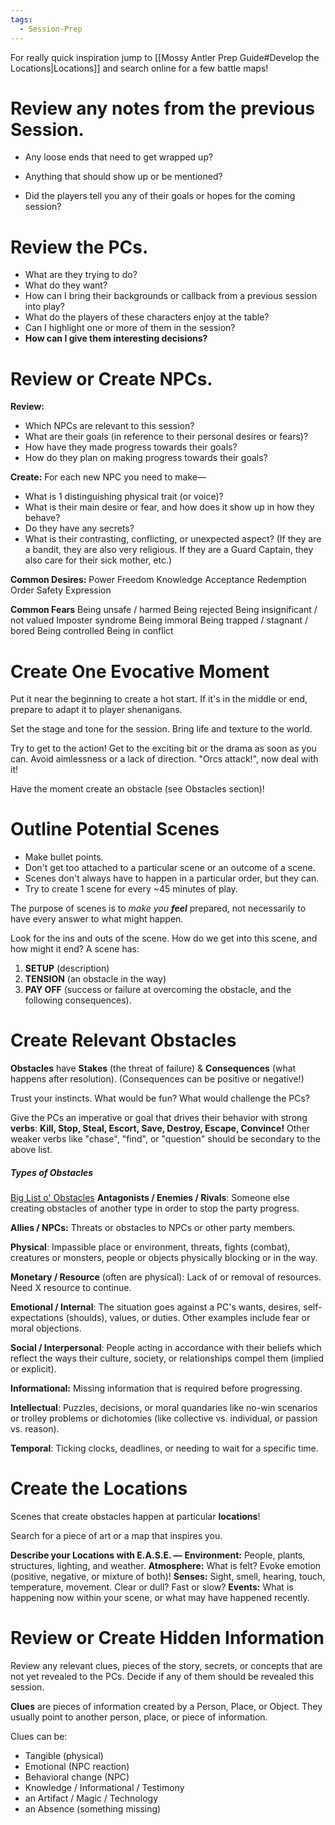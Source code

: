```yaml
---
tags:
  - Session-Prep
---
```

For really quick inspiration jump to [[Mossy Antler Prep Guide#Develop the Locations|Locations]] and search online for a few battle maps!
# Review any notes from the previous Session.
- Any loose ends that need to get wrapped up?

- Anything that should show up or be mentioned?

- Did the players tell you any of their goals or hopes for the coming session?
# Review the PCs.
- What are they trying to do? 
- What do they want? 
- How can I bring their backgrounds or callback from a previous session into play? 
- What do the players of these characters enjoy at the table? 
- Can I highlight one or more of them in the session?
- **How can I give them interesting decisions?**
# Review or Create NPCs.
**Review:**
- Which NPCs are relevant to this session?
- What are their goals (in reference to their personal desires or fears)?
- How have they made progress towards their goals?
- How do they plan on making progress towards their goals?

**Create:**
For each new NPC you need to make—
- What is 1 distinguishing physical trait (or voice)?
- What is their main desire or fear, and how does it show up in how they behave?
- Do they have any secrets?
- What is their contrasting, conflicting, or unexpected aspect?
	(If they are a bandit, they are also very religious. If they are a Guard Captain, they also care for their sick mother, etc.)

**Common Desires:**
Power
Freedom
Knowledge
Acceptance
Redemption
Order
Safety
Expression

**Common Fears**
Being unsafe / harmed
Being rejected
Being insignificant / not valued
Imposter syndrome
Being immoral
Being trapped / stagnant / bored
Being controlled
Being in conflict
# Create One Evocative Moment
Put it near the beginning to create a hot start.
If it's in the middle or end, prepare to adapt it to player shenanigans.

Set the stage and tone for the session. Bring life and texture to the world.

Try to get to the action! Get to the exciting bit or the drama as soon as you can. Avoid aimlessness or a lack of direction. "Orcs attack!", now deal with it!

Have the moment create an obstacle (see Obstacles section)!
# Outline Potential Scenes
- Make bullet points. 
- Don't get too attached to a particular scene or an outcome of a scene.
- Scenes don't always have to happen in a particular order, but they can.
- Try to create 1 scene for every ~45 minutes of play.

The purpose of scenes is to *make you **feel*** prepared, not necessarily to have every answer to what might happen.

Look for the ins and outs of the scene. How do we get into this scene, and how might it end?
A scene has:
1) **SETUP** (description)
2) **TENSION** (an obstacle in the way)
3) **PAY OFF** (success or failure at overcoming the obstacle, and the following consequences).
# Create Relevant Obstacles
**Obstacles** have **Stakes** (the threat of failure) & **Consequences** (what happens after resolution).
(Consequences can be positive or negative!)

Trust your instincts. What would be fun? What would challenge the PCs?

Give the PCs an imperative or goal that drives their behavior with strong **verbs**:
**Kill, Stop, Steal, Escort, Save, Destroy, Escape, Convince!**
Other weaker verbs like "chase", "find", or "question" should be secondary to the above list.
##### Types of Obstacles
[Big List o' Obstacles](https://docs.google.com/spreadsheets/d/e/2PACX-1vR1i-q-Up9UQc6PJDFTvda7lyLrgx7r04fOZVZoln6Qit3RJFKa4Tld12b2KHpEe1eEDJT0AiX6tWpK/pubhtml)
**Antagonists / Enemies / Rivals**: Someone else creating obstacles of another type in order to stop the party progress.

**Allies / NPCs:** Threats or obstacles to NPCs or other party members.

**Physical**: Impassible place or environment, threats, fights (combat), creatures or monsters, people or objects physically blocking or in the way.

**Monetary / Resource** (often are physical): Lack of or removal of resources. Need X resource to continue.

**Emotional / Internal**: The situation goes against a PC's wants, desires, self-expectations (shoulds), values, or duties. Other examples include fear or moral objections.

**Social / Interpersonal**: People acting in accordance with their beliefs which reflect the ways their culture, society, or relationships compel them (implied or explicit).

**Informational:** Missing information that is required before progressing.

**Intellectual**: Puzzles, decisions, or moral quandaries like no-win scenarios or trolley problems or dichotomies (like collective vs. individual, or passion vs. reason).

**Temporal**: Ticking clocks, deadlines, or needing to wait for a specific time.
# Create the Locations
Scenes that create obstacles happen at particular **locations**!

Search for a piece of art or a map that inspires you.

**Describe your Locations with E.A.S.E. —**
**Environment:** People, plants, structures, lighting, and weather.
**Atmosphere:** What is felt? Evoke emotion (positive, negative, or mixture of both)!
**Senses:** Sight, smell, hearing, touch, temperature, movement. Clear or dull? Fast or slow? 
**Events:** What is happening now within your scene, or what may have happened recently.
# Review or Create Hidden Information
Review any relevant clues, pieces of the story, secrets, or concepts that are not yet revealed to the PCs. Decide if any of them should be revealed this session.

**Clues** are pieces of information created by a Person, Place, or Object. They usually point to another person, place, or piece of information.

Clues can be:
- Tangible (physical)
- Emotional (NPC reaction)
- Behavioral change (NPC)
- Knowledge / Informational / Testimony
- an Artifact / Magic / Technology
- an Absence (something missing)